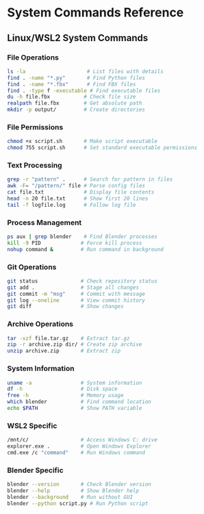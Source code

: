 # System Commands Reference

## Linux/WSL2 System Commands

### File Operations
```bash
ls -la                    # List files with details
find . -name "*.py"       # Find Python files
find . -name "*.fbx"      # Find FBX files
find . -type f -executable # Find executable files
du -h file.fbx           # Check file size
realpath file.fbx        # Get absolute path
mkdir -p output/         # Create directories
```

### File Permissions
```bash
chmod +x script.sh       # Make script executable
chmod 755 script.sh      # Set standard executable permissions
```

### Text Processing
```bash
grep -r "pattern" .      # Search for pattern in files
awk -F= "/pattern/" file # Parse config files
cat file.txt             # Display file contents
head -n 20 file.txt      # Show first 20 lines
tail -f logfile.log      # Follow log file
```

### Process Management
```bash
ps aux | grep blender    # Find Blender processes
kill -9 PID             # Force kill process
nohup command &         # Run command in background
```

### Git Operations
```bash
git status              # Check repository status
git add .               # Stage all changes
git commit -m "msg"     # Commit with message
git log --oneline       # View commit history
git diff                # Show changes
```

### Archive Operations
```bash
tar -xzf file.tar.gz    # Extract tar.gz
zip -r archive.zip dir/ # Create zip archive
unzip archive.zip       # Extract zip
```

### System Information
```bash
uname -a                # System information
df -h                   # Disk space
free -h                 # Memory usage
which blender           # Find command location
echo $PATH              # Show PATH variable
```

### WSL2 Specific
```bash
/mnt/c/                 # Access Windows C: drive
explorer.exe .          # Open Windows Explorer
cmd.exe /c "command"    # Run Windows command
```

### Blender Specific
```bash
blender --version       # Check Blender version
blender --help          # Show Blender help
blender --background    # Run without GUI
blender --python script.py # Run Python script
```